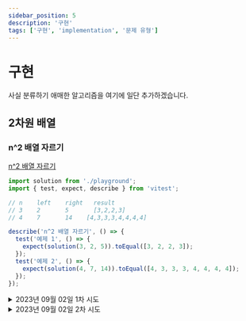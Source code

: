 ```yaml
---
sidebar_position: 5
description: '구현'
tags: ['구현', 'implementation', '문제 유형']
---
```


# 구현

사실 분류하기 애매한 알고리즘을 여기에 일단 추가하겠습니다.

## 2차원 배열

### n^2 배열 자르기

[n^2 배열 자르기](https://school.programmers.co.kr/learn/courses/30/lessons/87390)

```js
import solution from './playground';
import { test, expect, describe } from 'vitest';

// n	left	right	result
// 3	2	    5	    [3,2,2,3]
// 4	7	    14	  [4,3,3,3,4,4,4,4]

describe('n^2 배열 자르기', () => {
  test('예제 1', () => {
    expect(solution(3, 2, 5)).toEqual([3, 2, 2, 3]);
  });
  test('예제 2', () => {
    expect(solution(4, 7, 14)).toEqual([4, 3, 3, 3, 4, 4, 4, 4]);
  });
});
```

<details>
<summary>2023년 09월 02일 1차 시도</summary>
<div markdown="1">

```js
/**
 * @param {number} n
 * @param {number} left
 * @param {number} right
 * @returns {number[]}
 */
function solution(n, left, right) {
  return squareArr(n)
    .flat()
    .slice(left, right + 1);
}

/**
 * @param {number} n
 * @returns {number[][]}
 */
export function squareArr(n) {
  const result = [];
  for (let i = 1; i <= n; i++) {
    const row = [];
    for (let j = 1; j <= n; j++) row.push(Math.max(i, j));
    result.push(row);
  }
  return result;
}

export default solution;
```

[힌트가 필요하신 분은 봐주세요](https://school.programmers.co.kr/questions/53856)

> n이 3인 경우 123,223,333이고 n이 4인 경우 1234,2234,3334,4444가 됩니다. 여기서 확인할 수 있는 규칙성은 외부 배열 인덱스 값+1(이하 i)의 값이 i-1번 인덱스의 내부 배열에서 i개만큼 들어가고
>
> 그 반복이 끝나고 난 다음 내부 배열에서 비어 있는 부분은 빈 인덱스 이전의 인덱스 값에서 +1을 하여 채워넣는다 입니다.
>
> 이를 알면 굳이 모든 행과 열에 값을 넣지 않아도 몇 행에서 어떤 식으로 배열될지 알 수 있습니다 모든 행과 열에 값을 넣으면 메모리가 초과되거든요 제가 해봐서 압니다.
>
> 이 문제를 해결하려면 left~right까지의 값에 해당하는 인덱스를 찾으시면 됩니다 첫 행은 left/n+1이고 첫 열은 left%n+1이 되니 해당 행에서 나올 배열을 그때그때 만들어서 해당 열의 값을 찾아주시면 모든 행과 열을 다 만들지 않아도 문제를 풀 수 있습니다
>
> 머리로는 아는데 글로 쉽게 풀어내려고 하니 어렵네요 글이 부족해서 이해가 안되는 부분은 다른 분들이 써놓은 힌트를 보시면 쉽게 이해될 것 같습니다.

힌트를 보면 공간복잡성 문제를 갖고 있다고 합니다. iot 디바이스에서 프로그래밍하는 것처럼 메모리 사이즈를 의식해야 하나봅니다.

</div>
</details>

<details>
<summary>2023년 09월 02일 2차 시도</summary>
<div markdown="1">

[정~~~말 단편적인 힌트 (풀이x)](https://school.programmers.co.kr/questions/48897)

> 몫과 나머지

이 힌트가 상당히 유용했습니다. i, j 행렬을 표현하는데 몫과 나머지로 표현할 것이라는 생각은 못했습니다.

```js
/**
 * @param {number} n
 * @param {number} left
 * @param {number} right
 * @returns {number[]}
 */
function solution(n, left, right) {
  return Array.from({ length: right - left + 1 }, (_, idx) => {
    const [i, j] = [Math.floor((idx + left) / n) + 1, ((idx + left) % n) + 1];
    return Math.max(i, j);
  });
}

export default solution;
```

결국에는 위처럼 풀었습니다.

</div>
</details>
